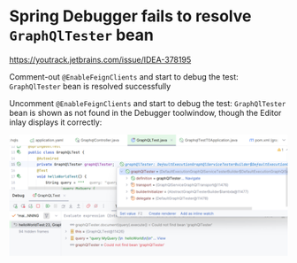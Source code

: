 # Spring Debugger fails to resolve `GraphQlTester` bean 

https://youtrack.jetbrains.com/issue/IDEA-378195

Comment-out `@EnableFeignClients` and start to debug the test:
`GraphQlTester` bean is resolved successfully

Uncomment `@EnableFeignClients` and start to debug the test:
`GraphQlTester` bean is shown as not found in the Debugger toolwindow,
though the Editor inlay displays it correctly:

![img.png](img.png)

